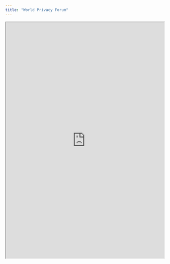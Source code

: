 ```yaml
---
title: "World Privacy Forum"
---
```



<iframe height="750" width="100%" src="https://ewelton.github.io/ktest/wiki.html#World%20Privacy%20Forum"></iframe>
